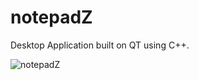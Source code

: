 # notepadZ
Desktop Application built on QT using C++.


![notepadZ](https://github.com/user-attachments/assets/630298ce-4cf1-4eb7-92e4-f5b9f4d539e9)
